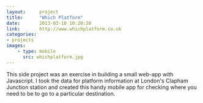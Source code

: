 ```yaml
---
layout:     project
title:      "Which Platform"
date:       2013-03-10 10:20:28
link:       http://www.whichplatform.co.uk
categories:
- projects
images:
    - type: mobile
      src: whichplatform.jpg
---
```


This side project was an exercise in building a small web-app with
Javascript. I took the data for platform information at London's Clapham
Junction station and created this handy mobile app for checking where
you need to be to go to a particular destination.

